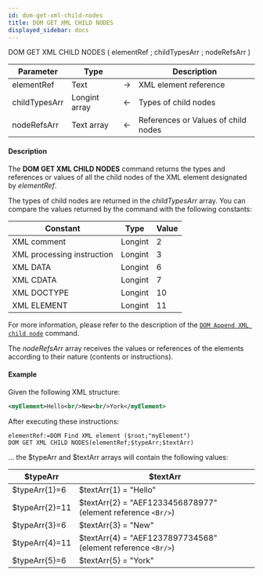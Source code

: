 ```yaml
---
id: dom-get-xml-child-nodes
title: DOM GET XML CHILD NODES
displayed_sidebar: docs
---
```



<!-- REF #_command_.DOM GET XML CHILD NODES.Syntax-->DOM GET XML CHILD NODES ( elementRef ; childTypesArr ; nodeRefsArr )<!-- END REF-->


<!-- REF #_command_.DOM GET XML CHILD NODES.Params -->
|Parameter|Type||Description|
|---------|--- |:---:|------|
|elementRef|Text|->|XML element reference|
|childTypesArr|Longint array|<-|Types of child nodes|
|nodeRefsArr|Text array|<-|References or Values of child nodes|
<!-- END REF -->


#### Description




The **DOM GET XML CHILD NODES** command returns the types and references or values of all the child nodes of the XML element designated by *elementRef*.

The types of child nodes are returned in the *childTypesArr* array. You can compare the values returned by the command with the following constants:


| Constant                   | Type    | Value |
|----------------------------|---------|-------|
| XML comment                | Longint | 2     |
| XML processing instruction | Longint | 3     |
| XML DATA                   | Longint | 6     |
| XML CDATA                  | Longint | 7     |
| XML DOCTYPE                | Longint | 10    |
| XML ELEMENT                | Longint | 11    |

For more information, please refer to the description of the [`DOM Append XML child node`](dom-append-xml-child-node.md) command.

The *nodeRefsArr* array receives the values or references of the elements according to their nature (contents or instructions).


#### Example


Given the following XML structure:

```xml
<myElement>Hello<br/>New<br/>York</myElement>
```

After executing these instructions:


```4d
elementRef:=DOM Find XML element ($root;"myElement")
DOM GET XML CHILD NODES(elementRef;$typeArr;$textArr)
```

... the $typeArr and $textArr arrays will contain the following values:

|$typeArr|$textArr|
|---|---|
|$typeArr{1}=6|$textArr{1} = "Hello"|
|$typeArr{2}=11|$textArr{2} = "AEF1233456878977" (element reference `<Br/>`) |
|$typeArr{3}=6|$textArr{3} = "New" |
|$typeArr{4}=11|$textArr{4} = "AEF1237897734568" (element reference `<Br/>`) |
|$typeArr{5}=6|$textArr{5} = "York"|
